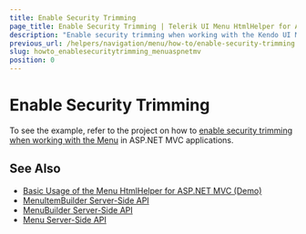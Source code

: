 ```yaml
---
title: Enable Security Trimming
page_title: Enable Security Trimming | Telerik UI Menu HtmlHelper for ASP.NET MVC
description: "Enable security trimming when working with the Kendo UI Menu in ASP.NET MVC applications."
previous_url: /helpers/navigation/menu/how-to/enable-security-trimming
slug: howto_enablesecuritytrimming_menuaspnetmv
position: 0
---
```


# Enable Security Trimming

To see the example, refer to the project on how to [enable security trimming when working with the Menu](https://github.com/telerik/ui-for-aspnet-mvc-examples/tree/master/menu/security-trimming) in ASP.NET MVC applications.

## See Also

* [Basic Usage of the Menu HtmlHelper for ASP.NET MVC (Demo)](https://demos.telerik.com/aspnet-mvc/menu)
* [MenuItemBuilder Server-Side API](http://docs.telerik.com/aspnet-mvc/api/Kendo.Mvc.UI.Fluent/MenuItemBuilder)
* [MenuBuilder Server-Side API](http://docs.telerik.com/aspnet-mvc/api/Kendo.Mvc.UI.Fluent/MenuBuilder)
* [Menu Server-Side API](/api/menu)
